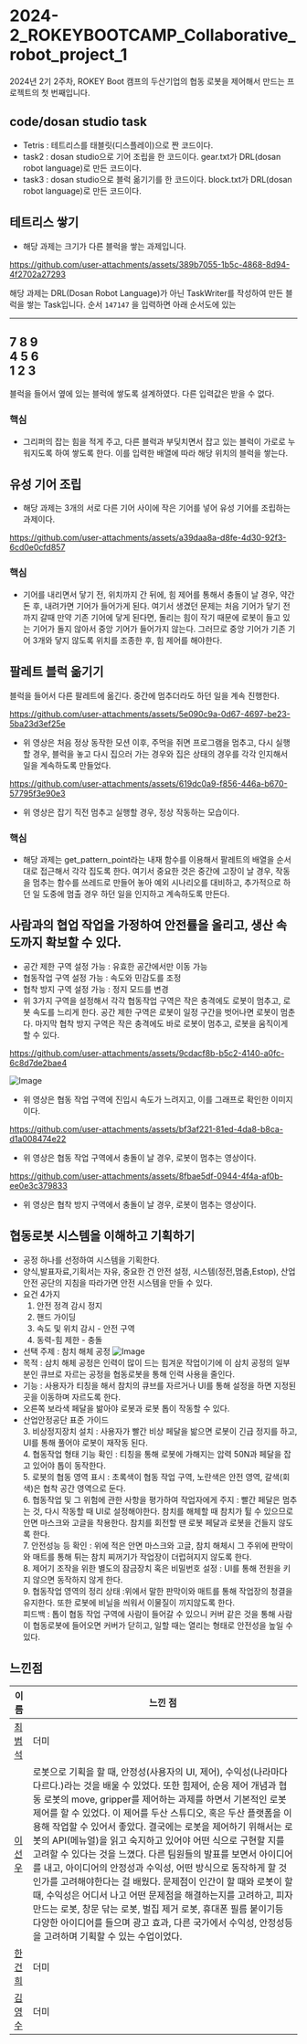 # 2024-2_ROKEYBOOTCAMP_Collaborative_robot_project_1
2024년 2기 2주차, ROKEY Boot 캠프의 두산기업의 협동 로봇을 제어해서 만드는 프로젝트의 첫 번째입니다.
## code/dosan studio task
  - Tetris : 테트리스를 태블릿(디스플레이)으로 짠 코드이다.
  - task2 : dosan studio으로 기어 조립을 한 코드이다. gear.txt가 DRL(dosan robot language)로 만든 코드이다.
  - task3 : dosan studio으로 블럭 옮기기를 한 코드이다. block.txt가 DRL(dosan robot language)로 만든 코드이다.
## 테트리스 쌓기
- 해당 과제는 크기가 다른 블럭을 쌓는 과제입니다.

https://github.com/user-attachments/assets/389b7055-1b5c-4868-8d94-4f2702a27293

해당 과제는 DRL(Dosan Robot Language)가 아닌 TaskWriter를 작성하여 만든 블럭을 쌓는 Task입니다. 순서 `147147` 을 입력하면 아래 순서도에 있는

  ------------
  7 8 9   
  4 5 6   
  1 2 3   
  ------------
블럭을 들어서 옆에 있는 블럭에 쌓도록 설계하였다. 다른 입력값은 받을 수 없다.
### 핵심
  - 그리퍼의 잡는 힘을 적게 주고, 다른 블럭과 부딪치면서 잡고 있는 블럭이 가로로 누워지도록 하여 쌓도록 한다. 이를 입력한 배열에 따라 해당 위치의 블럭을 쌓는다.
## 유성 기어 조립
- 해당 과제는 3개의 서로 다른 기어 사이에 작은 기어를 넣어 유성 기어를 조립하는 과제이다.

https://github.com/user-attachments/assets/a39daa8a-d8fe-4d30-92f3-6cd0e0cfd857

### 핵심
  - 기어를 내리면서 닿기 전, 위치까지 간 뒤에, 힘 제어를 통해서 충돌이 날 경우, 약간 돈 후, 내려가면 기어가 들어가게 된다. 여기서 생겼던 문제는 처음 기어가 닿기 전까지 갈때 만약 기존 기어에 닿게 된다면, 돌리는 힘이 작기 때문에 로봇이 들고 있는 기어가 돌지 않아서 중앙 기어가 들어가지 않는다. 그러므로 중앙 기어가 기존 기어 3개와 닿지 않도록 위치를 조종한 후, 힘 제어를 해야한다.

## 팔레트 블럭 옮기기
  블럭을 들어서 다른 팔레트에 옮긴다. 중간에 멈추더라도 하던 일을 계속 진행한다.

https://github.com/user-attachments/assets/5e090c9a-0d67-4697-be23-5ba23d3ef25e

  - 위 영상은 처음 정상 동작한 모션 이후, 주먹을 쥐면 프로그램을 멈추고, 다시 실행할 경우, 블럭을 놓고 다시 집으러 가는 경우와 집은 상태의 경우를 각각 인지해서 일을 계속하도록 만들었다.

https://github.com/user-attachments/assets/619dc0a9-f856-446a-b670-57795f3e90e3

  - 위 영상은 잡기 직전 멈추고 실행할 경우, 정상 작동하는 모습이다.
### 핵심
  - 해당 과제는 get_pattern_point라는 내재 함수를 이용해서 팔레트의 배열을 순서대로 접근해서 각각 집도록 한다. 여기서 중요한 것은 중간에 고장이 날 경우, 작동을 멈추는 함수를 쓰레드로 만들어 놓아 예외 시나리오를 대비하고, 추가적으로 하던 일 도중에 멈출 경우 하던 일을 인지하고 계속하도록 만든다.

##  사람과의 협업 작업을 가정하여 안전률을 올리고, 생산 속도까지 확보할 수 있다.
  - 공간 제한 구역 설정 가능 : 유효한 공간에서만 이동 가능
  - 협동작업 구역 설정 가능 : 속도와 민감도를 조정
  - 협착 방지 구역 설정 가능 : 정지 모드를 변경
  - 위 3가지 구역을 설정해서 각각 협동작업 구역은 작은 충격에도 로봇이 멈추고, 로봇 속도를 느리게 한다. 공간 제한 구역은 로봇이 일정 구간을 벗어나면 로봇이 멈춘다. 마지막 협착 방지 구역은 작은 충격에도 바로 로봇이 멈추고, 로봇을 움직이게 할 수 있다.

https://github.com/user-attachments/assets/9cdacf8b-b5c2-4140-a0fc-6c8d7de2bae4

![Image](https://github.com/user-attachments/assets/e548b00e-1665-4d08-92c4-26e9128a7fcb)

  - 위 영상은 협동 작업 구역에 진입시 속도가 느려지고, 이를 그래프로 확인한 이미지이다.

  https://github.com/user-attachments/assets/bf3af221-81ed-4da8-b8ca-d1a008474e22
  
  - 위 영상은 협동 작업 구역에서 충돌이 날 경우, 로봇이 멈추는 영상이다.

  https://github.com/user-attachments/assets/8fbae5df-0944-4f4a-af0b-ee0e3c379833

  - 위 영상은 협착 방지 구역에서 충돌이 날 경우, 로봇이 멈추는 영상이다.

## 협동로봇 시스템을 이해하고 기획하기
  - 공정 하나를 선정하여 시스템을 기획한다.
  - 양식,발표자료,기획서는 자유, 중요한 건 안전 설정, 시스템(정전,멈춤,Estop), 산업 안전 공단의 지침을 따라가면 안전 시스템을 만들 수 있다.
  - 요건 4가지
    1. 안전 정격 감시 정지
    2. 핸드 가이딩
    3. 속도 및 위치 감시 - 안전 구역
    4. 동력-힘 제한 - 충돌
  - 선택 주제 : 참치 해체 공정
    ![Image](https://github.com/user-attachments/assets/a35cfa2e-f1b9-453e-b34a-49cd268538d3)
  - 목적 : 삼치 해체 공정은 인력이 많이 드는 힘겨운 작업이기에 이 삼치 공정의 일부분인 큐브로 자르는 공정을 협동로봇을 통해 인력 사용을 줄인다.
  - 기능 : 사용자가 티칭을 해서 참치의 큐브를 자르거나 UI를 통해 설정을 하면 지정된 곳을 이동하며 자르도록 한다.
  - 오른쪽 보라색 페달을 밞아야 로봇과 로봇 톱이 작동할 수 있다.
  - 산업안정공단 표준 가이드    
    3. 비상정지장치 설치 : 사용자가 빨간 비상 페달을 밞으면 로봇이 긴급 정지를 하고, UI를 통해 풀어야 로봇이 재작동 된다.     
    4. 협동작업 형태 기능 확인 : 티칭을 통해 로봇에 가해지는 압력 50N과 페달을 잡고 있어야 톱이 동작한다.    
    5. 로봇의 협동 영역 표시 : 초록색이 협동 작업 구역, 노란색은 안전 영역, 갈색(회색)은 협착 공간 영역으로 둔다.    
    6. 협동작업 및 그 위험에 관한 사항을 평가하여 작업자에게 주지 : 빨간 페달은 멈추는 것, 다시 작동할 때 UI로 설정해야한다. 참치를 해체할 때 참치가 튈 수 있으므로 안면 마스크와 고글을 착용한다. 참치를 회전할 땐 로봇 페달과 로봇을 건들지 않도록 한다.    
    7. 안전성능 등 확인 : 위에 적은 안면 마스크와 고글, 참치 해체시 그 주위에 판막이와 매트를 통해 튀는 참치 찌꺼기가 작업장이 더럽혀지지 않도록 한다.    
    8. 제어기 조작을 위한 별도의 잠금장치 혹은 비밀번호 설정 : UI를 통해 전원을 키지 않으면 동작하지 않게 한다.    
    9. 협동작업 영역의 정리 상태 :위에서 말한 판막이와 매트를 통해 작업장의 청결을 유지한다. 또한 로봇에 비닐을 씌워서 이물질이 끼지않도록 한다.    
    피드백 : 톱이 협동 작업 구역에 사람이 들어갈 수 있으니 커버 같은 것을 통해 사람이 협동로봇에 들어오면 커버가 닫히고, 일할 때는 열리는 형태로 안전성을 높일 수 있다.
## 느낀점
|이름|느낀 점|
|-----|-----|
|[최범석](https://github.com/ausudu)|더미|
|[이선우](https://github.com/malenwater)| 로봇으로 기획을 할 때, 안정성(사용자의 UI, 제어), 수익성(나라마다 다르다.)라는 것을 배울 수 있었다. 또한 힘제어, 순응 제어 개념과 협동 로봇의 move, gripper를 제어하는 과제를 하면서 기본적인 로봇 제어를 할 수 있었다. 이 제어를 두산 스튜디오, 혹은 두산 플랫폼을 이용해 작업할 수 있어서 좋았다. 결국에는 로봇을 제어하기 위해서는 로봇의 API(메뉴얼)을 읽고 숙지하고 있어야 어떤 식으로 구현할 지를 고려할 수 있다는 것을 느꼈다. 다른 팀원들의 발표를 보면서 아이디어를 내고, 아이디어의 안정성과 수익성, 어떤 방식으로 동작하게 할 것 인가를 고려해야한다는 걸 배웠다. 문제점이 인간이 할 때와 로봇이 할 때, 수익성은 어디서 나고 어떤 문제점을 해결하는지를 고려하고, 피자 만드는 로봇, 창문 닦는 로봇, 벌집 제거 로봇, 휴대폰 필름 붙이기등 다양한 아이디어를 들으며 광고 효과, 다른 국가에서 수익성, 안정성등을 고려하며 기획할 수 있는 수업이었다.|
|[한건희](https://github.com/ghgue)|더미|
|[김영수](https://github.com/youngsoo-kim-123)|더미|
